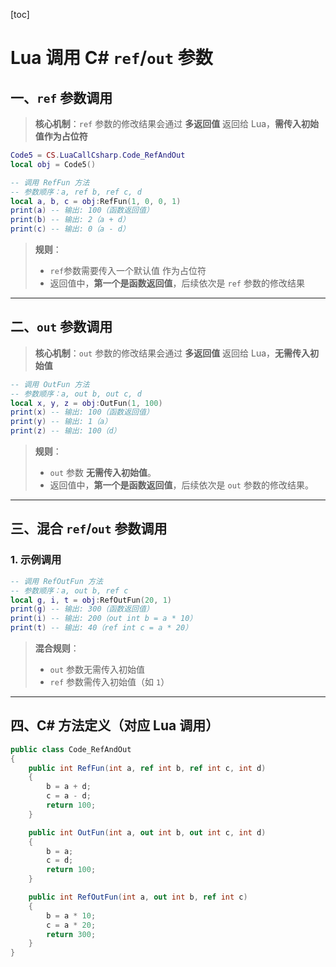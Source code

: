 [toc]

# Lua 调用 C# `ref`/`out` 参数

## 一、`ref` 参数调用

> **核心机制**：`ref` 参数的修改结果会通过 **多返回值** 返回给 Lua，**需传入初始值作为占位符**

```lua
Code5 = CS.LuaCallCsharp.Code_RefAndOut
local obj = Code5()

-- 调用 RefFun 方法
-- 参数顺序：a, ref b, ref c, d
local a, b, c = obj:RefFun(1, 0, 0, 1)
print(a) -- 输出: 100（函数返回值）
print(b) -- 输出: 2（a + d）
print(c) -- 输出: 0（a - d）
```

> **规则**：
>
> - `ref`参数需要传入一个默认值 作为占位符
> - 返回值中，**第一个是函数返回值**，后续依次是 `ref` 参数的修改结果
---

## 二、`out` 参数调用

> **核心机制**：`out` 参数的修改结果会通过 **多返回值** 返回给 Lua，**无需传入初始值**

```lua
-- 调用 OutFun 方法
-- 参数顺序：a, out b, out c, d
local x, y, z = obj:OutFun(1, 100)
print(x) -- 输出: 100（函数返回值）
print(y) -- 输出: 1（a）
print(z) -- 输出: 100（d）
```

> **规则**：
>
> - `out` 参数 **无需传入初始值**。
> - 返回值中，**第一个是函数返回值**，后续依次是 `out` 参数的修改结果。
---

## 三、混合 `ref`/`out` 参数调用

### 1. 示例调用
```lua
-- 调用 RefOutFun 方法
-- 参数顺序：a, out b, ref c
local g, i, t = obj:RefOutFun(20, 1)
print(g) -- 输出: 300（函数返回值）
print(i) -- 输出: 200（out int b = a * 10）
print(t) -- 输出: 40（ref int c = a * 20）
```

> **混合规则**：
>
> - `out` 参数无需传入初始值
> - `ref` 参数需传入初始值（如 `1`）
---

## 四、C# 方法定义（对应 Lua 调用）

```csharp
public class Code_RefAndOut
{
    public int RefFun(int a, ref int b, ref int c, int d)
    {
        b = a + d;
        c = a - d;
        return 100;
    }

    public int OutFun(int a, out int b, out int c, int d)
    {
        b = a;
        c = d;
        return 100;
    }

    public int RefOutFun(int a, out int b, ref int c)
    {
        b = a * 10;
        c = a * 20;
        return 300;
    }
}
```
